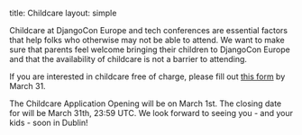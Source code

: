 title: Childcare
layout: simple

Childcare at DjangoCon Europe and tech conferences are essential factors that help folks who otherwise may not be able to attend. We want to make sure that parents feel welcome bringing their children to DjangoCon Europe and that the availability of childcare is not a barrier to attending.

If you are interested in childcare free of charge, please fill out [this form](https://forms.gle/haMAdd6942c8CSMs8) by March 31.

The Childcare Application Opening will be on March 1st. The closing date for will be March 31th, 23:59 UTC.
We look forward to seeing you - and your kids - soon in Dublin!
